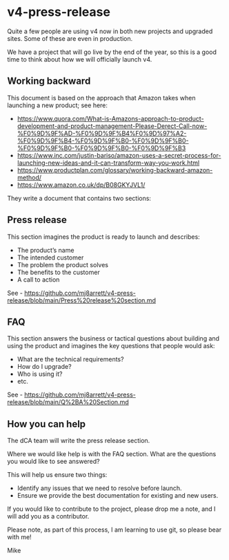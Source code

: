 # v4-press-release
Quite a few people are using v4 now in both new projects and upgraded sites.  Some of these are even in production.

We have a project that will go live by the end of the year, so this is a good time to think about how we will officially launch v4.

## Working backward

This document is based on the approach that Amazon takes when launching a new product; see here:

- https://www.quora.com/What-is-Amazons-approach-to-product-development-and-product-management-Please-Derect-Call-now-%F0%9D%9F%AD-%F0%9D%9F%B4%F0%9D%97%A2-%F0%9D%9F%B4-%F0%9D%9F%B0-%F0%9D%9F%B0-%F0%9D%9F%B0-%F0%9D%9F%B0-%F0%9D%9F%B3
- https://www.inc.com/justin-bariso/amazon-uses-a-secret-process-for-launching-new-ideas-and-it-can-transform-way-you-work.html
- https://www.productplan.com/glossary/working-backward-amazon-method/
- https://www.amazon.co.uk/dp/B08GKYJVL1/

They write a document that contains two sections:

## Press release
This section imagines the product is ready to launch and describes:

- The product’s name
- The intended customer
- The problem the product solves
- The benefits to the customer
- A call to action

See - https://github.com/mj8arrett/v4-press-release/blob/main/Press%20release%20section.md

## FAQ
This section answers the business or tactical questions about building and using the product and imagines the key questions that people would ask:

- What are the technical requirements?
- How do I upgrade?
- Who is using it?
- etc.

See - https://github.com/mj8arrett/v4-press-release/blob/main/Q%2BA%20Section.md

## How you can help
The dCA team will write the press release section.

Where we would like help is with the FAQ section.  What are the questions you would like to see answered?

This will help us ensure two things:

- Identify any issues that we need to resolve before launch.
- Ensure we provide the best documentation for existing and new users.

If you would like to contribute to the project, please drop me a note, and I will add you as a contributor.

Please note, as part of this process, I am learning to use git, so please bear with me!

Mike
